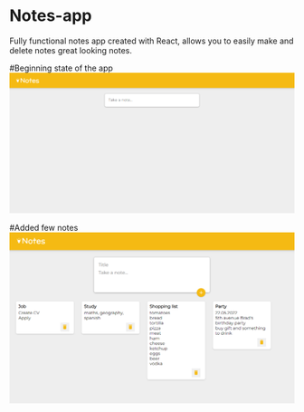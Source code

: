 # Notes-app
Fully functional notes app created with React,
allows you to easily make and delete notes great looking notes.

#Beginning state of the app
<img src="/images notes/site0.png">

#Added few notes
<img src="/images notes/site1.png">
